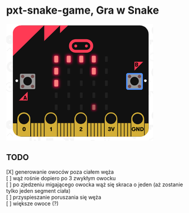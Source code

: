 # pxt-snake-game, Gra w Snake

<IMG SRC="https://github.com/agrabara/pxt-snake-game/blob/master/snake.png?raw=true"><BR>

## TODO
[X] generowanie owoców poza ciałem węża <BR>
[ ] wąż rośnie dopiero po 3 zwykłym owocku <BR>
[ ] po zjedzeniu migającego owocka wąż się skraca o jeden (aż zostanie tylko jeden segment ciała) <BR>
[ ] przyspieszanie poruszania się węża <BR>
[ ] większe owoce (?) <BR>

